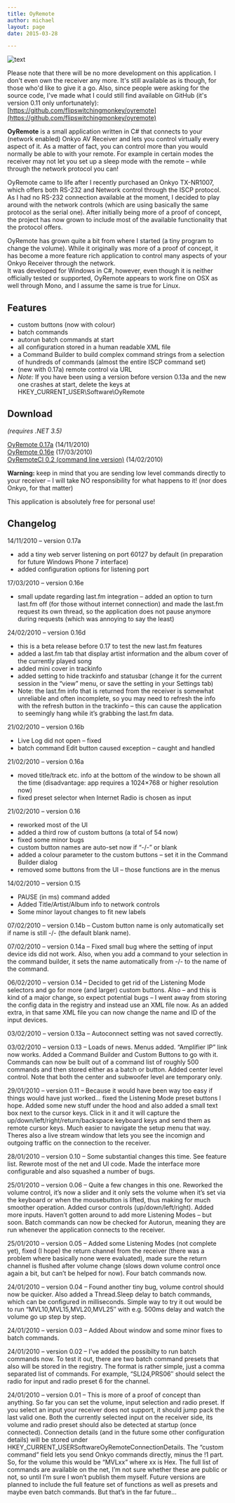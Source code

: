 ```yaml
---
title: OyRemote
author: michael
layout: page
date: 2015-03-28

---
```


![text](/images/2015/03/oyremote0171.png)

Please note that there will be no more development on this application. I don't even own the receiver any more. It's still available as is though, for those who'd like to give it a go. Also, since people were asking for the source code, I've made what I could still find available on GitHub (it's version 0.11 only unfortunately): [https://github.com/flipswitchingmonkey/oyremote](https://github.com/flipswitchingmonkey/oyremote)

**OyRemote** is a small application written in C# that connects to your (network enabled) Onkyo AV Receiver and lets you control virtually every aspect of it. As a matter of fact, you can control more than you would normally be able to with your remote. For example in certain modes the receiver may not let you set up a sleep mode with the remote – while through the network protocol you can!

OyRemote came to life after I recently purchased an Onkyo TX-NR1007, which offers both RS-232 and Network control through the ISCP protocol. As I had no RS-232 connection available at the moment, I decided to play around with the network controls (which are using basically the same protocol as the serial one). After initially being more of a proof of concept, the project has now grown to include most of the available functionality that the protocol offers.

OyRemote has grown quite a bit from where I started (a tiny program to change the volume). While it originally was more of a proof of concept, it has become a more feature rich application to control many aspects of your Onkyo Receiver through the network.  
It was developed for Windows in C#, however, even though it is neither officially tested or supported, OyRemote appears to work fine on OSX as well through Mono, and I assume the same is true for Linux.

## Features

- custom buttons (now with colour)
- batch commands
- autorun batch commands at start
- all configuration stored in a human readable XML file
- a Command Builder to build complex command strings from a selection of hundreds of commands (almost the entire ISCP command set)
- (new with 0.17a) remote control via URL
- *Note:* If you have been using a version before version 0.13a and the new one crashes at start, delete the keys at HKEY_CURRENT_USER\Software\OyRemote

## Download

*(requires .NET 3.5)*

[OyRemote 0.17a](/files/software/oyremote/oyremote.0.17a.exe) (14/11/2010)  
[OyRemote 0.16e](/files/software/oyremote/oyremote.0.16e.exe) (17/03/2010)  
[OyRemoteCl 0.2 (command line version)](/files/software/oyremote/oyremotecl.0.2.exe) (14/02/2010)


**Warning:** keep in mind that you are sending low level commands directly to your receiver – I will take NO responsibility for what happens to it! (nor does Onkyo, for that matter)

This application is absolutely free for personal use! 

## Changelog

14/11/2010 – version 0.17a

- add a tiny web server listening on port 60127 by default (in preparation for future Windows Phone 7 interface)
- added configuration options for listening port

17/03/2010 – version 0.16e
  
- small update regarding last.fm integration – added an option to turn last.fm off (for those without internet connection) and made the last.fm request its own thread, so the application does not pause anymore during requests (which was annoying to say the least)

24/02/2010 – version 0.16d
  
- this is a beta release before 0.17 to test the new last.fm features
- added a last.fm tab that display artist information and the album cover of the currently played song
- added mini cover in trackinfo
- added setting to hide trackinfo and statusbar (change it for the current session in the “view” menu, or save the setting in your Settings tab)
- Note: the last.fm info that is returned from the receiver is somewhat unreliable and often incomplete, so you may need to refresh the info with the refresh button in the trackinfo – this can cause the application to seemingly hang while it’s grabbing the last.fm data.

21/02/2010 – version 0.16b

- Live Log did not open – fixed
- batch command Edit button caused exception – caught and handled

21/02/2010 – version 0.16a

- moved title/track etc. info at the bottom of the window to be shown all the time (disadvantage: app requires a 1024×768 or higher resolution now)
- fixed preset selector when Internet Radio is chosen as input

21/02/2010 – version 0.16

- reworked most of the UI
- added a third row of custom buttons (a total of 54 now)
- fixed some minor bugs
- custom button names are auto-set now if “-/-” or blank
- added a colour parameter to the custom buttons – set it in the Command Builder dialog
- removed some buttons from the UI – those functions are in the menus

14/02/2010 – version 0.15

- PAUSE (in ms) command added
- Added Title/Artist/Album info to network controls
- Some minor layout changes to fit new labels

07/02/2010 – version 0.14b – Custom button name is only automatically set if name is still -/- (the default blank name).

07/02/2010 – version 0.14a – Fixed small bug where the setting of input device ids did not work. Also, when you add a command to your selection in the command builder, it sets the name automatically from -/- to the name of the command.

06/02/2010 – version 0.14 – Decided to get rid of the Listening Mode selectors and go for more (and larger) custom buttons. Also – and this is kind of a major change, so expect potential bugs – I went away from storing the config data in the registry and instead use an XML file now. As an added extra, in that same XML file you can now change the name and ID of the input devices.

03/02/2010 – version 0.13a – Autoconnect setting was not saved correctly.

03/02/2010 – version 0.13 – Loads of news. Menus added. “Amplifier IP” link now works. Added a Command Builder and Custom Buttons to go with it. Commands can now be built out of a command list of roughly 500 commands and then stored either as a batch or button. Added center level control. Note that both the center and subwoofer level are temporary only.

29/01/2010 – version 0.11 – Because it would have been way too easy if things would have just worked… fixed the Listening Mode preset buttons I hope. Added some new stuff under the hood and also added a small text box next to the cursor keys. Click in it and it will capture the up/down/left/right/return/backspace keyboard keys and send them as remote cursor keys. Much easier to navigate the setup menu that way. Theres also a live stream window that lets you see the incomign and outgoing traffic on the connection to the receiver.

28/01/2010 – version 0.10 – Some substantial changes this time. See feature list. Rewrote most of the net and UI code. Made the interface more configurable and also squashed a number of bugs.

25/01/2010 – version 0.06 – Quite a few changes in this one. Reworked the volume control, it’s now a slider and it only sets the volume when it’s set via the keyboard or when the mousebutton is lifted, thus making for much smoother operation. Added cursor controls (up/down/left/right). Added more inputs. Haven’t gotten around to add more Listening Modes – but soon. Batch commands can now be checked for Autorun, meaning they are run whenever the application connects to the receiver.

25/01/2010 – version 0.05 – Added some Listening Modes (not complete yet), fixed (I hope) the return channel from the receiver (there was a problem where basically none were evaluated), made sure the return channel is flushed after volume change (slows down volume control once again a bit, but can’t be helped for now). Four batch commands now.

24/01/2010 – version 0.04 – Found another tiny bug, volume control should now be quicker. Also added a Thread.Sleep delay to batch commands, which can be configured in milliseconds. Simple way to try it out would be to run “MVL10,MVL15,MVL20,MVL25″ with e.g. 500ms delay and watch the volume go up step by step.

24/01/2010 – version 0.03 – Added About window and some minor fixes to batch commands.

24/01/2010 – version 0.02 – I’ve added the possibilty to run batch commands now. To test it out, there are two batch command presets that also will be stored in the registry. The format is rather simple, just a comma separated list of commands. For example, “SLI24,PRS06″ should select the radio for input and radio preset 6 for the channel.

24/01/2010 – version 0.01 – This is more of a proof of concept than anything. So far you can set the volume, input selection and radio preset. If you select an input your receiver does not support, it should jump pack the last valid one. Both the currently selected input on the receiver side, its volume and radio preset should also be detected at startup (once connected). Connection details (and in the future some other configuration details) will be stored under HKEY_CURRENT_USERSoftwareOyRemoteConnectionDetails. The “custom command” field lets you send Onkyo commands directly, minus the !1 part. So, for the volume this would be “MVLxx” where xx is Hex. The full list of commands are available on the net, I’m not sure whether these are public or not, so until I’m sure I won’t publish them myself. Future versions are planned to include the full feature set of functions as well as presets and maybe even batch commands. But that’s in the far future…
